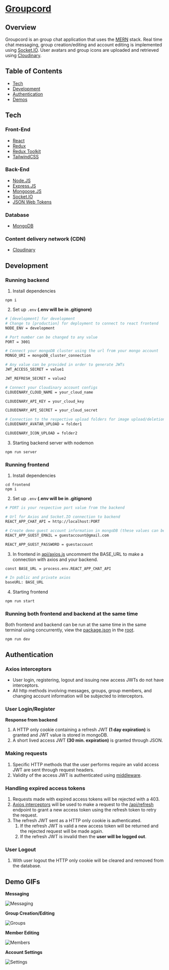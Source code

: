 # [Groupcord](https://groupcord.herokuapp.com/)

## Overview

Groupcord is an group chat application that uses the [MERN](https://www.mongodb.com/mern-stack) stack. Real time chat messaging, group creation/editing and account editing is implemented using [Socket.IO](https://socket.io/). User avatars and group icons are uploaded and retrieved using [Cloudinary](https://cloudinary.com/).

## Table of Contents

- [Tech](#tech)<br/>
- [Development](#development)<br/>
- [Authentication](#authentication)<br/>
- [Demos](#demo-gifs)<br/>

## Tech

### Front-End

- [React](https://reactjs.org/)
- [Redux](https://redux.js.org/)
- [Redux Toolkit](https://redux-toolkit.js.org/)
- [TailwindCSS](https://tailwindcss.com/)

### Back-End

- [Node.JS](https://nodejs.org/en/)
- [Express.JS](https://expressjs.com/)
- [Mongoose.JS](https://mongoosejs.com/)
- [Socket.IO](https://socket.io/)
- [JSON Web Tokens](https://jwt.io/)

### Database

- [MongoDB](https://www.mongodb.com/)

### Content delivery network (CDN)

- [Cloudinary](https://cloudinary.com/)

## Development

### Running backend

1. Install dependencies

```
npm i
```

2. Set up `.env` **(.env will be in .gitignore)**

```bash
# [development] for development
# Change to [production] for deployment to connect to react frontend
NODE_ENV = development

# Port number can be changed to any value
PORT = 3001

# Connect your mongoDB cluster using the url from your mongo account
MONGO_URI = mongoDB_cluster_connection

# Any value can be provided in order to generate JWTs
JWT_ACCESS_SECRET = value1

JWT_REFRESH_SECRET = value2

# Connect your Cloudinary account configs
CLOUDINARY_CLOUD_NAME = your_cloud_name

CLOUDINARY_API_KEY = your_cloud_key

CLOUDINARY_API_SECRET = your_cloud_secret

# Connection to the respective upload folders for image upload/deletion
CLOUDINARY_AVATAR_UPLOAD = folder1

CLOUDINARY_ICON_UPLOAD = folder2
```

3. Starting backend server with nodemon

```
npm run server
```

### Running frontend

1. Install dependencies

```
cd frontend
npm i
```

2. Set up `.env` **(.env will be in .gitignore)**

```bash
# PORT is your respective port value from the backend

# Url for Axios and Socket.IO connection to backend
REACT_APP_CHAT_API = http://localhost:PORT

# Create demo guest account information in mongoDB (these values can be changed)
REACT_APP_GUEST_EMAIL = guestaccount@gmail.com

REACT_APP_GUEST_PASSWORD = guestaccount
```

3. In frontend in [api/axios.js](https://github.com/BvChung/groupcord/blob/main/frontend/src/api/axios.js) uncomment the BASE_URL to make a connection with axios and your backend.

```bash
const BASE_URL = process.env.REACT_APP_CHAT_API

# In public and private axios
baseURL: BASE_URL
```

4. Starting frontend

```
npm run start
```

### Running both frontend and backend at the same time

Both frontend and backend can be run at the same time in the same terminal using concurrently, view the [package.json](https://github.com/BvChung/groupcord/blob/main/package.json) in the [root](https://github.com/BvChung/groupcord).

```
npm run dev
```

## Authentication

### Axios interceptors

- User login, registering, logout and issuing new access JWTs do not have interceptors.
- All http methods involving messages, groups, group members, and changing account information will be subjected to interceptors.

### User Login/Register

**Response from backend**

1. A HTTP only cookie containing a refresh JWT **(1 day expiration)** is granted and JWT value is stored in mongoDB.
2. A short lived access JWT **(30 min. expiration)** is granted through JSON.

### Making requests

1. Specific HTTP methods that the user performs require an valid access JWT are sent through request headers.
2. Validity of the access JWT is authenticated using [middleware](https://github.com/BvChung/Groupcord/blob/main/backend/middleware/authJWT.js).

### Handling expired access tokens

1. Requests made with expired access tokens will be rejected with a 403.
2. [Axios interceptors](https://github.com/BvChung/Groupcord/blob/main/frontend/src/api/axios.js) will be used to make a request to the
   [/api/refresh](https://github.com/BvChung/Groupcord/blob/main/backend/controller/refresh/refreshTokenController.js) endpoint to grant a new access token using the refresh token to retry the request.
3. The refresh JWT sent as a HTTP only cookie is authenticated.
   1. If the refresh JWT is valid a new access token will be returned and the rejected request will be made again.
   2. If the refresh JWT is invalid then the **user will be logged out**.

### User Logout

1. With user logout the HTTP only cookie will be cleared and removed from the database.

## Demo GIFs

**Messaging**

![Messaging](https://github.com/BvChung/Groupcord/blob/main/demoGifs/GroupcordMessaging.gif)

**Group Creation/Editing**

![Groups](https://github.com/BvChung/Groupcord/blob/main/demoGifs/GroupcordGroupEditing.gif)

**Member Editing**

![Members](https://github.com/BvChung/Groupcord/blob/main/demoGifs/GroupcordMemberEditing.gif)

**Account Settings**

![Settings](https://github.com/BvChung/Groupcord/blob/main/demoGifs/GroupcordAccountEditing.gif)
